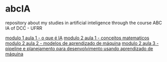 # abcIA
 repository about my studies in artificial inteligence through the course ABC IA of DCC - UFRR

[modulo 1 aula 1 - o que é IA](./modulo1OqueEIa.md)
[modulo 2 aula 1 - conceitos matematicos](./modulo2aula1conceitomatematico.md)
[modulo 2 aula 2 - modelos de aprendizado de máquina](./modulo2aula2modelosAprendizadoMaquina.md)
[modulo 2 aula 3 - pipeline e planejamento para desenvolvimento usando aprendizado de máquina](./modulo2aula3Pipeline.md)